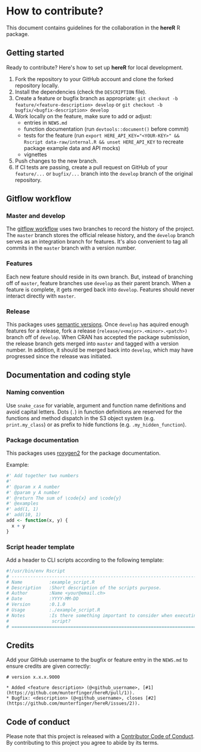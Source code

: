# How to contribute?

This document contains guidelines for the collaboration in the **hereR** R package.

## Getting started

Ready to contribute? Here's how to set up **hereR** for local development.

1. Fork the repository to your GitHub account and clone the forked repository locally.
2. Install the dependencies (check the `DESCRIPTION` file).
3. Create a feature or bugfix branch as appropriate: `git checkout -b feature/<feature-description> develop` or `git checkout -b bugfix/<bugfix-description> develop`
4. Work locally on the feature, make sure to add or adjust:
    - entries in `NEWS.md`
    - function documentation (run `devtools::document()` before commit)
    - tests for the feature (run `export HERE_API_KEY="<YOUR-KEY>" && Rscript data-raw/internal.R && unset HERE_API_KEY` to recreate package example data and API mocks)
    - vignettes
5. Push changes to the new branch.
6. If CI tests are passing, create a pull request on GitHub of your `feature/...` or `bugfix/...` branch into the `develop` branch of the original repository.

## Gitflow workflow

### Master and develop

The [gitflow workflow](https://www.atlassian.com/git/tutorials/comparing-workflows/gitflow-workflow) uses two branches to
record the history of the project. The `master` branch stores the official release history, and the `develop` branch serves
as an integration branch for features. It's also convenient to tag all commits in the `master` branch with a version number.

### Features

Each new feature should reside in its own branch. But, instead of branching off of `master`, feature branches use
`develop` as their parent branch. When a feature is complete, it gets merged back into `develop`. Features should never interact directly with `master`.

### Release

This packages uses [semantic versions](https://semver.org/). Once `develop` has aquired enough features for a release,
fork a release (`release/v<major>.<minor>.<patch>)` branch off of `develop`. When CRAN has accepted the package submission,
the release branch gets merged into `master` and tagged with a version number. In addition, it should be merged back into `develop`,
which may have progressed since the release was initiated.

## Documentation and coding style

### Naming convention

Use `snake_case` for variable, argument and function name definitions and avoid capital letters.
Dots (`.`) in function definitions are reserved for the functions and method dispatch in the S3 object system (e.g. `print.my_class`) or as prefix to hide functions (e.g. `.my_hidden_function`).

### Package documentation

This packages uses [roxygen2](https://cran.r-project.org/web/packages/roxygen2/vignettes/roxygen2.html) for the package documentation. 

Example:

``` r
#' Add together two numbers
#'
#' @param x A number
#' @param y A number
#' @return The sum of \code{x} and \code{y}
#' @examples
#' add(1, 1)
#' add(10, 1)
add <- function(x, y) {
  x + y
}
```

### Script header template

Add a header to CLI scripts according to the following template:

``` r
#!/usr/bin/env Rscript
# -----------------------------------------------------------------------------
# Name          :example_script.R
# Description   :Short description of the scripts purpose.
# Author        :Name <your@email.ch>
# Date          :YYYY-MM-DD
# Version       :0.1.0
# Usage         :./example_script.R
# Notes         :Is there something important to consider when executing the
#                script?
# =============================================================================
```

## Credits

Add your GitHub username to the bugfix or feature entry in the `NEWS.md` to ensure credits are given correctly:

```
# version x.x.x.9000

* Added <feature description> (@<github_username>, [#1](https://github.com/munterfinger/hereR/pull/1)).
* Bugfix: <description> (@<github_username>, closes [#2](https://github.com/munterfinger/hereR/issues/2)).

```

## Code of conduct

Please note that this project is released with a
[Contributor Code of Conduct](CODE_OF_CONDUCT.md). By contributing to this
project you agree to abide by its terms.
